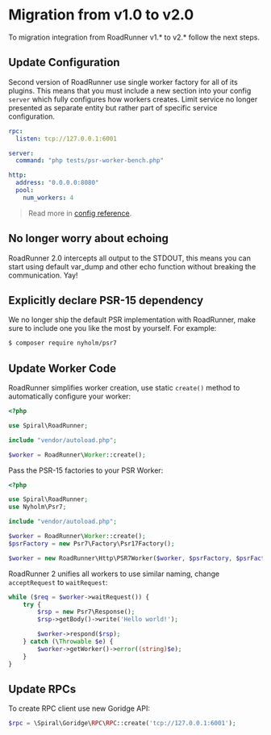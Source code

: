 # Migration from v1.0 to v2.0
To migration integration from RoadRunner v1.* to v2.* follow the next steps.

## Update Configuration
Second version of RoadRunner use single worker factory for all of its plugins. This means that you must include a new section
into your config `server` which fully configures how workers creates. Limit service no longer presented as separate entity 
but rather part of specific service configuration.

```yaml
rpc:
  listen: tcp://127.0.0.1:6001

server:
  command: "php tests/psr-worker-bench.php"

http:
  address: "0.0.0.0:8080"
  pool:
    num_workers: 4
```

> Read more in [config reference](/intro/config.md).

## No longer worry about echoing
RoadRunner 2.0 intercepts all output to the STDOUT, this means you can start using default var_dump and other echo function
without breaking the communication. Yay!

## Explicitly declare PSR-15 dependency
We no longer ship the default PSR implementation with RoadRunner, make sure to include one you like the most by yourself.
For example:

```bash
$ composer require nyholm/psr7
```

## Update Worker Code
RoadRunner simplifies worker creation, use static `create()` method to automatically configure your worker:

```php
<?php

use Spiral\RoadRunner;

include "vendor/autoload.php";

$worker = RoadRunner\Worker::create();
```

Pass the PSR-15 factories to your PSR Worker:

```php
<?php

use Spiral\RoadRunner;
use Nyholm\Psr7;

include "vendor/autoload.php";

$worker = RoadRunner\Worker::create();
$psrFactory = new Psr7\Factory\Psr17Factory();

$worker = new RoadRunner\Http\PSR7Worker($worker, $psrFactory, $psrFactory, $psrFactory);
```

RoadRunner 2 unifies all workers to use similar naming, change `acceptRequest` to `waitRequest`:

```php
while ($req = $worker->waitRequest()) {
    try {
        $rsp = new Psr7\Response();
        $rsp->getBody()->write('Hello world!');

        $worker->respond($rsp);
    } catch (\Throwable $e) {
        $worker->getWorker()->error((string)$e);
    }
}
```

## Update RPCs
To create RPC client use new Goridge API:

```php
$rpc = \Spiral\Goridge\RPC\RPC::create('tcp://127.0.0.1:6001');
```